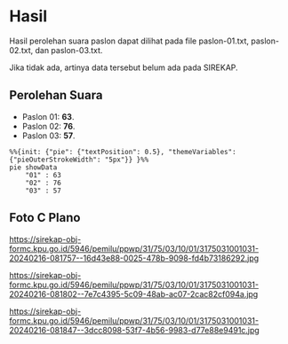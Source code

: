 # Hasil

Hasil perolehan suara paslon dapat dilihat pada file paslon-01.txt, paslon-02.txt, dan paslon-03.txt.

Jika tidak ada, artinya data tersebut belum ada pada SIREKAP.

## Perolehan Suara

 * Paslon 01: **63**.
 * Paslon 02: **76**.
 * Paslon 03: **57**.

```mermaid
%%{init: {"pie": {"textPosition": 0.5}, "themeVariables": {"pieOuterStrokeWidth": "5px"}} }%%
pie showData
    "01" : 63
    "02" : 76
    "03" : 57
```
## Foto C Plano

https://sirekap-obj-formc.kpu.go.id/5946/pemilu/ppwp/31/75/03/10/01/3175031001031-20240216-081757--16d43e88-0025-478b-9098-fd4b73186292.jpg

https://sirekap-obj-formc.kpu.go.id/5946/pemilu/ppwp/31/75/03/10/01/3175031001031-20240216-081802--7e7c4395-5c09-48ab-ac07-2cac82cf094a.jpg

https://sirekap-obj-formc.kpu.go.id/5946/pemilu/ppwp/31/75/03/10/01/3175031001031-20240216-081847--3dcc8098-53f7-4b56-9983-d77e88e9491c.jpg
